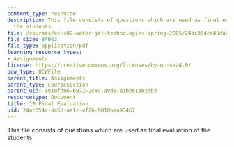 ```yaml
---
content_type: resource
description: This file consists of questions which are used as final evaluation of
  the students.
file: /courses/ec-s02-water-jet-technologies-spring-2005/24ac354cd45daafc4f269010bea93467_MITEC_S02S05_10_finaleval.pdf
file_size: 84063
file_type: application/pdf
learning_resource_types:
- Assignments
license: https://creativecommons.org/licenses/by-nc-sa/4.0/
ocw_type: OCWFile
parent_title: Assignments
parent_type: CourseSection
parent_uid: a810fd06-6922-2c4c-a9d8-a1bb61a625b3
resourcetype: Document
title: 10 Final Evaluation
uid: 24ac354c-d45d-aafc-4f26-9010bea93467
---
```

This file consists of questions which are used as final evaluation of the students.